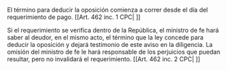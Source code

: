 El término para deducir la oposición comienza a correr desde el día del requerimiento de pago. [[Art. 462 inc. 1 CPC| ]]

Si el requerimiento se verifica dentro de la República, el ministro de fe hará saber al deudor, en el mismo acto, el término que la ley concede para deducir la oposición y dejará testimonio de este aviso en la diligencia. La omisión del ministro de fe le hará responsable de los perjuicios que puedan resultar, pero no invalidará el requerimiento. [[Art. 462 inc. 2 CPC| ]]